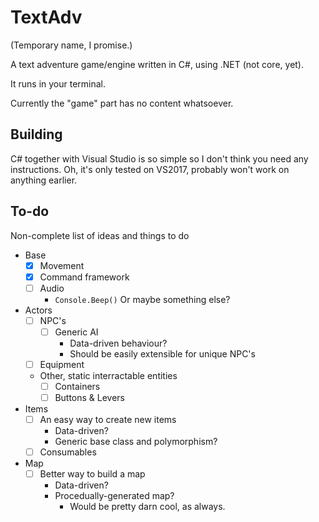 # TextAdv

(Temporary name, I promise.)

A text adventure game/engine written in C#, using .NET (not core, yet).

It runs in your terminal.

Currently the "game" part has no content whatsoever.

## Building

C# together with Visual Studio is so simple so I don't think you need any
 instructions. Oh, it's only tested on VS2017, probably won't work on anything
 earlier.
 
## To-do

Non-complete list of ideas and things to do

* Base
	* [x] Movement
	* [x] Command framework
	* [ ] Audio
		* `Console.Beep()` Or maybe something else?

* Actors
	* [ ] NPC's
		* [ ] Generic AI
			* Data-driven behaviour?
			* Should be easily extensible for unique NPC's
	* [ ] Equipment
	* Other, static interractable entities
		* [ ] Containers
		* [ ] Buttons & Levers
* Items
	* [ ] An easy way to create new items
		* Data-driven?
		* Generic base class and polymorphism?
	* [ ] Consumables
* Map
	* [ ] Better way to build a map
		* Data-driven?
		* Procedually-generated map?
			* Would be pretty darn cool, as always.